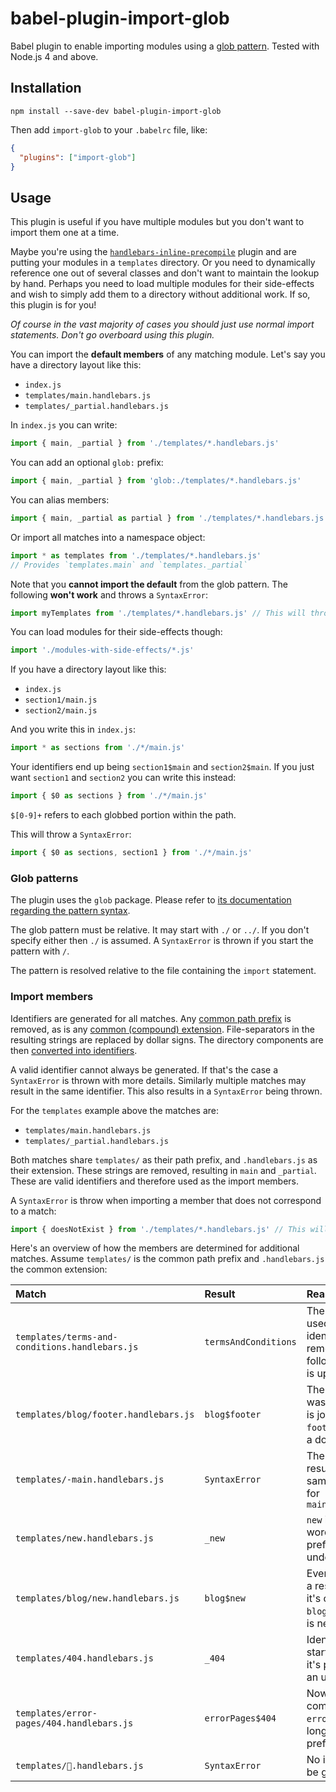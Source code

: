 # babel-plugin-import-glob

Babel plugin to enable importing modules using a [glob
pattern](https://www.npmjs.com/package/glob#glob-primer). Tested with Node.js
4 and above.

## Installation

```
npm install --save-dev babel-plugin-import-glob
```

Then add `import-glob` to your `.babelrc` file, like:

```json
{
  "plugins": ["import-glob"]
}
```

## Usage

This plugin is useful if you have multiple modules but you don't want to import
them one at a time.

Maybe you're using the
[`handlebars-inline-precompile`](https://github.com/thejameskyle/babel-plugin-handlebars-inline-precompile)
plugin and are putting your modules in a `templates` directory. Or you need to
dynamically reference one out of several classes and don't want to maintain the
lookup by hand. Perhaps you need to load multiple modules for their side-effects
and wish to simply add them to a directory without additional work. If so, this
plugin is for you!

*Of course in the vast majority of cases you should just use normal import
statements. Don't go overboard using this plugin.*

You can import the **default members** of any matching module. Let's say you
have a directory layout like this:

* `index.js`
* `templates/main.handlebars.js`
* `templates/_partial.handlebars.js`

In `index.js` you can write:

```js
import { main, _partial } from './templates/*.handlebars.js'
```

You can add an optional `glob:` prefix:

```js
import { main, _partial } from 'glob:./templates/*.handlebars.js'
```

You can alias members:

```js
import { main, _partial as partial } from './templates/*.handlebars.js'
```

Or import all matches into a namespace object:

```js
import * as templates from './templates/*.handlebars.js'
// Provides `templates.main` and `templates._partial`
```

Note that you **cannot import the default** from the glob pattern. The following
**won't work** and throws a `SyntaxError`:

```js
import myTemplates from './templates/*.handlebars.js' // This will throw a SyntaxError
```

You can load modules for their side-effects though:

```js
import './modules-with-side-effects/*.js'
```

If you have a directory layout like this:
* `index.js`
* `section1/main.js`
* `section2/main.js`

And you write this in `index.js`:

```js
import * as sections from './*/main.js'
```

Your identifiers end up being `section1$main` and `section2$main`. If you just want `section1` and `section2` you can write this instead:

```js
import { $0 as sections } from './*/main.js'
```

`$[0-9]+` refers to each globbed portion within the path.

This will throw a `SyntaxError`:

```js
import { $0 as sections, section1 } from './*/main.js'
```

### Glob patterns

The plugin uses the `glob` package. Please refer to [its documentation regarding
the pattern syntax](https://www.npmjs.com/package/glob#glob-primer).

The glob pattern must be relative. It may start with `./` or `../`. If you don't
specify either then `./` is assumed. A `SyntaxError` is thrown if you start the
pattern with `/`.

The pattern is resolved relative to the file containing the `import` statement.

### Import members

Identifiers are generated for all matches. Any [common path
prefix](https://github.com/novemberborn/common-path-prefix) is removed, as is
any [common (compound)
extension](https://github.com/novemberborn/common-extname). File-separators in
the resulting strings are replaced by dollar signs. The directory components are
then [converted into identifiers](https://github.com/novemberborn/identifierfy).

A valid identifier cannot always be generated. If that's the case a
`SyntaxError` is thrown with more details. Similarly multiple matches may result
in the same identifier. This also results in a `SyntaxError` being thrown.

For the `templates` example above the matches are:

* `templates/main.handlebars.js`
* `templates/_partial.handlebars.js`

Both matches share `templates/` as their path prefix, and `.handlebars.js` as
their extension. These strings are removed, resulting in `main` and `_partial`.
These are valid identifiers and therefore used as the import members.

A `SyntaxError` is throw when importing a member that does not correspond to a
match:

```js
import { doesNotExist } from './templates/*.handlebars.js' // This will throw a SyntaxError
```

Here's an overview of how the members are determined for additional matches.
Assume `templates/` is the common path prefix and `.handlebars.js` the common
extension:

Match|Result|Reason
:---|:---|:---
`templates/terms-and-conditions.handlebars.js`|`termsAndConditions`|The `-` cannot be used in the identifier so it's removed. The following character is uppercased
`templates/blog/footer.handlebars.js`|`blog$footer`|The `blog` directory wasn't removed so is joined with the `footer` name using a dollar sign
`templates/-main.handlebars.js`|`SyntaxError`|The `-` is removed, resulting in the same identifier as for `main.handlebars.js`
`templates/new.handlebars.js`|`_new`|`new` is a reserved word so it's prefixed with an underscore
`templates/blog/new.handlebars.js`|`blog$new`|Even though `new` is a reserved word, it's combined with `blog$` so no prefix is necessary
`templates/404.handlebars.js`|`_404`|Identifiers can't start with digits so it's prefixed with an underscore
`templates/error-pages/404.handlebars.js`|`errorPages$404`|Now that `404` is combined with `errorPages$` it no longer needs to be prefixed
`templates/🙊.handlebars.js`|`SyntaxError`|No identifier can be generated for `🙊`
